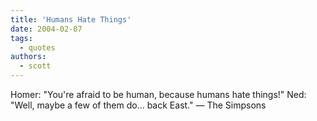 ```yaml
---
title: 'Humans Hate Things'
date: 2004-02-07
tags:
  - quotes
authors:
  - scott
---
```


Homer: "You're afraid to be human, because humans hate things!" Ned: "Well, maybe a few of them do... back East." — The Simpsons
